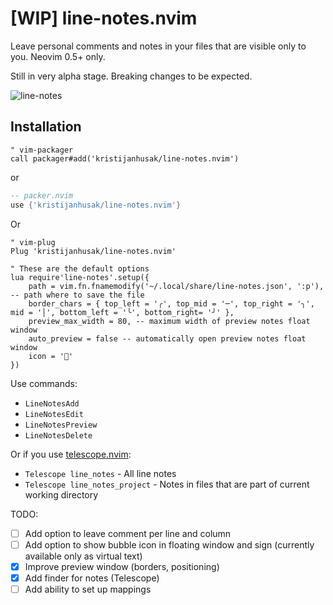 # [WIP] line-notes.nvim

Leave personal comments and notes in your files that are visible only to you. Neovim 0.5+ only.

Still in very alpha stage. Breaking changes to be expected.

![line-notes](https://user-images.githubusercontent.com/1782860/107889483-3178e380-6f13-11eb-9095-f115756f7b38.gif)

## Installation
```vim
" vim-packager
call packager#add('kristijanhusak/line-notes.nvim')
```

or

```lua
-- packer.nvim
use {'kristijanhusak/line-notes.nvim'}
```

Or

```vim
" vim-plug
Plug 'kristijanhusak/line-notes.nvim'
```

```vim
" These are the default options
lua require'line-notes'.setup({
	path = vim.fn.fnamemodify('~/.local/share/line-notes.json', ':p'), -- path where to save the file
	border_chars = { top_left = '╭', top_mid = '─', top_right = '╮', mid = '│', bottom_left = '╰', bottom_right= '╯' },
	preview_max_width = 80, -- maximum width of preview notes float window
	auto_preview = false -- automatically open preview notes float window
	icon = ''
})
```

Use commands:
* `LineNotesAdd`
* `LineNotesEdit`
* `LineNotesPreview`
* `LineNotesDelete`

Or if you use [telescope.nvim](https://github.com/nvim-telescope/telescope.nvim):
* `Telescope line_notes` - All line notes
* `Telescope line_notes_project` - Notes in files that are part of current working directory

TODO:
* [ ] Add option to leave comment per line and column
* [ ] Add option to show bubble icon in floating window and sign (currently available only as virtual text)
* [x] Improve preview window (borders, positioning)
* [x] Add finder for notes (Telescope)
* [ ] Add ability to set up mappings
